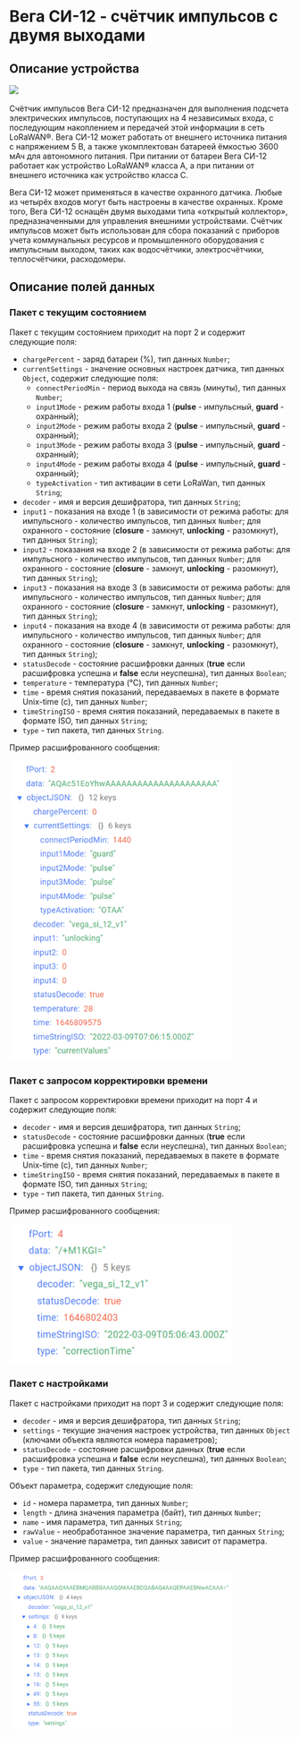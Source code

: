 # Вега СИ-12 - счётчик импульсов с двумя выходами


## Описание устройства
<img src="https://iotvega.com/content/ru/si/si12/5.png" width="400" />

Счётчик импульсов Вега СИ-12 предназначен для выполнения подсчета электрических импульсов, поступающих на 4 независимых входа, с последующим накоплением и передачей этой информации в сеть LoRaWAN®. Вега СИ-12 может работать от внешнего источника питания с напряжением 5 В, а также укомплектован батареей ёмкостью 3600 мАч для автономного питания. При питании от батареи Вега СИ-12 работает как устройство LoRaWAN® класса A, а при питании от внешнего источника как устройство класса С.

Вега СИ-12 может применяться в качестве охранного датчика. Любые из четырёх входов могут быть настроены в качестве охранных.
Кроме того, Вега СИ-12 оснащён двумя выходами типа «открытый коллектор», предназначенными для управления внешними устройствами.
Счётчик импульсов может быть использован для сбора показаний с приборов учета коммунальных ресурсов и промышленного оборудования с импульсным выходом, таких как водосчётчики, электросчётчики, теплосчётчики, расходомеры.



## Описание полей данных

### Пакет с текущим состоянием

Пакет с текущим состоянием приходит на порт 2 и содержит следующие поля:
- `chargePercent` - заряд батареи (%), тип данных `Number`;
- `currentSettings` - значение основных настроек датчика, тип данных `Object`, содержит следующие поля:
    - `connectPeriodMin` - период выхода на связь (минуты), тип данных `Number`;
    - `input1Mode` - режим работы входа 1 (**pulse** - импульсный, **guard** - охранный);
    - `input2Mode` - режим работы входа 2 (**pulse** - импульсный, **guard** - охранный);
    - `input3Mode` - режим работы входа 3 (**pulse** - импульсный, **guard** - охранный);
    - `input4Mode` - режим работы входа 4 (**pulse** - импульсный, **guard** - охранный);
    - `typeActivation` - тип активации в сети LoRaWan, тип данных `String`;
- `decoder` - имя и версия дешифратора, тип данных `String`;
- `input1` - показания на входе 1 (в зависимости от режима работы: для импульсного - количество импульсов, тип данных `Number`; для охранного - состояние (**closure** - замкнут, **unlocking** - разомкнут), тип данных `String`);
- `input2` - показания на входе 2 (в зависимости от режима работы: для импульсного - количество импульсов, тип данных `Number`; для охранного - состояние (**closure** - замкнут, **unlocking** - разомкнут), тип данных `String`);
- `input3` - показания на входе 3 (в зависимости от режима работы: для импульсного - количество импульсов, тип данных `Number`; для охранного - состояние (**closure** - замкнут, **unlocking** - разомкнут), тип данных `String`);
- `input4` - показания на входе 4 (в зависимости от режима работы: для импульсного - количество импульсов, тип данных `Number`; для охранного - состояние (**closure** - замкнут, **unlocking** - разомкнут), тип данных `String`);
- `statusDecode` - состояние расшифровки данных (**true** если расшифровка успешна и **false** если неуспешна), тип данных `Boolean`;
- `temperature` - температура (°С), тип данных `Number`;
- `time` - время снятия показаний, передаваемых в пакете в формате Unix-time (с), тип данных `Number`;
- `timeStringISO` - время снятия показаний, передаваемых в пакете в формате ISO, тип данных `String`;
- `type` - тип пакета, тип данных `String`.

Пример расшифрованного сообщения:

<img src="images/port2Message.png" width="400" />


### Пакет с запросом корректировки времени

Пакет с запросом корректировки времени приходит на порт 4 и содержит следующие поля:
- `decoder` - имя и версия дешифратора, тип данных `String`;
- `statusDecode` - состояние расшифровки данных (**true** если расшифровка успешна и **false** если неуспешна), тип данных `Boolean`;
- `time` - время снятия показаний, передаваемых в пакете в формате Unix-time (с), тип данных `Number`;
- `timeStringISO` - время снятия показаний, передаваемых в пакете в формате ISO, тип данных `String`;
- `type` - тип пакета, тип данных `String`.

Пример расшифрованного сообщения:

<img src="images/port4Message.png" width="400" />


### Пакет с настройками

Пакет с настройками приходит на порт 3 и содержит следующие поля:
- `decoder` - имя и версия дешифратора, тип данных `String`;
- `settings` - текущие значения настроек устройства, тип данных `Object` (ключами объекта являются номера параметров);
- `statusDecode` - состояние расшифровки данных (**true** если расшифровка успешна и **false** если неуспешна), тип данных `Boolean`;
- `type` - тип пакета, тип данных `String`.

Объект параметра, содержит следующие поля:
- `id` - номера параметра, тип данных `Number`;
- `length` - длина значения параметра (байт), тип данных `Number`;
- `name` - имя параметра, тип данных `String`;
- `rawValue` - необработанное значение параметра, тип данных `String`;
- `value` - значение параметра, тип данных зависит от параметра.

Пример расшифрованного сообщения:

<img src="images/port3Message.png" width="400" />